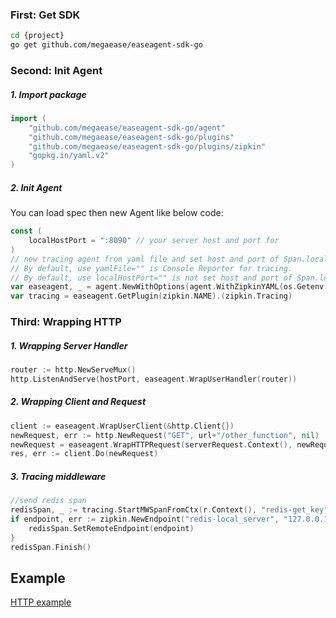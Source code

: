 ### First: Get SDK
```bash
cd {project}
go get github.com/megaease/easeagent-sdk-go
```

### Second: Init Agent

##### 1. Import package
    
```go
import (
	"github.com/megaease/easeagent-sdk-go/agent"
	"github.com/megaease/easeagent-sdk-go/plugins"
	"github.com/megaease/easeagent-sdk-go/plugins/zipkin"
	"gopkg.in/yaml.v2"
)
```

##### 2. Init Agent
You can load spec then new Agent like below code:
```go
const (
	localHostPort = ":8090" // your server host and port for
)
// new tracing agent from yaml file and set host and port of Span.localEndpoint
// By default, use yamlFile="" is Console Reporter for tracing.
// By default, use localHostPort="" is not set host and port of Span.localEndpoint.
var easeagent, _ = agent.NewWithOptions(agent.WithZipkinYAML(os.Getenv("EASEAGENT_CONFIG"), localHostPort))
var tracing = easeagent.GetPlugin(zipkin.NAME).(zipkin.Tracing)
```
### Third: Wrapping HTTP

##### 1. Wrapping Server Handler 
```go
router := http.NewServeMux()
http.ListenAndServe(hostPort, easeagent.WrapUserHandler(router))
```

##### 2. Wrapping Client and Request
```go
client := easeagent.WrapUserClient(&http.Client{})
newRequest, err := http.NewRequest("GET", url+"/other_function", nil)
newRequest = easeagent.WrapHTTPRequest(serverRequest.Context(), newRequest)
res, err := client.Do(newRequest)
```

##### 3. Tracing middleware
```go
//send redis span
redisSpan, _ := tracing.StartMWSpanFromCtx(r.Context(), "redis-get_key", zipkin.Redis)
if endpoint, err := zipkin.NewEndpoint("redis-local_server", "127.0.0.1:8090"); err == nil {
    redisSpan.SetRemoteEndpoint(endpoint)
}
redisSpan.Finish()
```
## Example
[HTTP example](../example/http/main.go)
